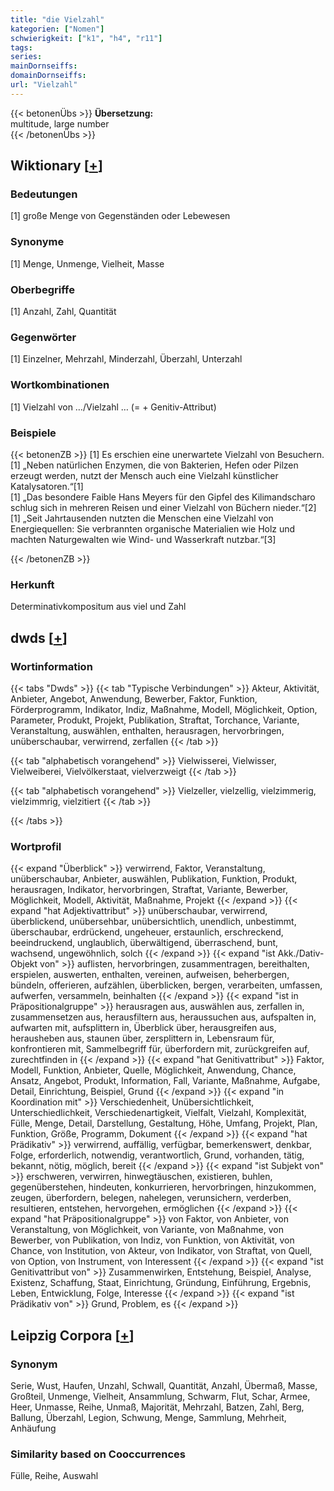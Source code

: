 ```yaml
---
title: "die Vielzahl"
kategorien: ["Nomen"]
schwierigkeit: ["k1", "h4", "r11"]
tags:
series:
mainDornseiffs:
domainDornseiffs:
url: "Vielzahl"
---
```


{{< betonenÜbs >}}
**Übersetzung:**  
multitude, large number  
{{< /betonenÜbs >}}

## Wiktionary [[+](https://de.wiktionary.org/wiki/Vielzahl)]

### Bedeutungen
[1] große Menge von Gegenständen oder Lebewesen  

### Synonyme
[1] Menge, Unmenge, Vielheit, Masse  

### Oberbegriffe
[1] Anzahl, Zahl, Quantität  

### Gegenwörter
[1] Einzelner, Mehrzahl, Minderzahl, Überzahl, Unterzahl  

### Wortkombinationen
[1] Vielzahl von …/Vielzahl … (= + Genitiv-Attribut)  

### Beispiele
{{< betonenZB >}}
[1] Es erschien eine unerwartete Vielzahl von Besuchern.  
[1] „Neben natürlichen Enzymen, die von Bakterien, Hefen oder Pilzen erzeugt werden, nutzt der Mensch auch eine Vielzahl künstlicher Katalysatoren.“[1]  
[1] „Das besondere Faible Hans Meyers für den Gipfel des Kilimandscharo schlug sich in mehreren Reisen und einer Vielzahl von Büchern nieder.“[2]  
[1] „Seit Jahrtausenden nutzten die Menschen eine Vielzahl von Energiequellen: Sie verbrannten organische Materialien wie Holz und machten Naturgewalten wie Wind- und Wasserkraft nutzbar.“[3]  

{{< /betonenZB >}}
### Herkunft
Determinativkompositum aus viel und Zahl  



## dwds [[+](https://www.dwds.de/wb/Vielzahl)]

### Wortinformation
{{< tabs "Dwds" >}}
{{< tab "Typische Verbindungen" >}}
Akteur, Aktivität, Anbieter, Angebot, Anwendung, Bewerber, Faktor, Funktion, Förderprogramm, Indikator, Indiz, Maßnahme, Modell, Möglichkeit, Option, Parameter, Produkt, Projekt, Publikation, Straftat, Torchance, Variante, Veranstaltung, auswählen, enthalten, herausragen, hervorbringen, unüberschaubar, verwirrend, zerfallen
{{< /tab >}}

{{< tab "alphabetisch vorangehend" >}}
Vielwisserei, Vielwisser, Vielweiberei, Vielvölkerstaat, vielverzweigt
{{< /tab >}}

{{< tab "alphabetisch vorangehend" >}}
Vielzeller, vielzellig, vielzimmerig, vielzimmrig, vielzitiert
{{< /tab >}}

{{< /tabs >}}

### Wortprofil
{{< expand "Überblick" >}} verwirrend, Faktor, Veranstaltung, unüberschaubar, Anbieter, auswählen, Publikation, Funktion, Produkt, herausragen, Indikator, hervorbringen, Straftat, Variante, Bewerber, Möglichkeit, Modell, Aktivität, Maßnahme, Projekt {{< /expand >}}
{{< expand "hat Adjektivattribut" >}} unüberschaubar, verwirrend, überblickend, unübersehbar, unübersichtlich, unendlich, unbestimmt, überschaubar, erdrückend, ungeheuer, erstaunlich, erschreckend, beeindruckend, unglaublich, überwältigend, überraschend, bunt, wachsend, ungewöhnlich, solch {{< /expand >}}
{{< expand "ist Akk./Dativ-Objekt von" >}} auflisten, hervorbringen, zusammentragen, bereithalten, erspielen, auswerten, enthalten, vereinen, aufweisen, beherbergen, bündeln, offerieren, aufzählen, überblicken, bergen, verarbeiten, umfassen, aufwerfen, versammeln, beinhalten {{< /expand >}}
{{< expand "ist in Präpositionalgruppe" >}} herausragen aus, auswählen aus, zerfallen in, zusammensetzen aus, herausfiltern aus, heraussuchen aus, aufspalten in, aufwarten mit, aufsplittern in, Überblick über, herausgreifen aus, herausheben aus, staunen über, zersplittern in, Lebensraum für, konfrontieren mit, Sammelbegriff für, überfordern mit, zurückgreifen auf, zurechtfinden in {{< /expand >}}
{{< expand "hat Genitivattribut" >}} Faktor, Modell, Funktion, Anbieter, Quelle, Möglichkeit, Anwendung, Chance, Ansatz, Angebot, Produkt, Information, Fall, Variante, Maßnahme, Aufgabe, Detail, Einrichtung, Beispiel, Grund {{< /expand >}}
{{< expand "in Koordination mit" >}} Verschiedenheit, Unübersichtlichkeit, Unterschiedlichkeit, Verschiedenartigkeit, Vielfalt, Vielzahl, Komplexität, Fülle, Menge, Detail, Darstellung, Gestaltung, Höhe, Umfang, Projekt, Plan, Funktion, Größe, Programm, Dokument {{< /expand >}}
{{< expand "hat Prädikativ" >}} verwirrend, auffällig, verfügbar, bemerkenswert, denkbar, Folge, erforderlich, notwendig, verantwortlich, Grund, vorhanden, tätig, bekannt, nötig, möglich, bereit {{< /expand >}}
{{< expand "ist Subjekt von" >}} erschweren, verwirren, hinwegtäuschen, existieren, buhlen, gegenüberstehen, hindeuten, konkurrieren, hervorbringen, hinzukommen, zeugen, überfordern, belegen, nahelegen, verunsichern, verderben, resultieren, entstehen, hervorgehen, ermöglichen {{< /expand >}}
{{< expand "hat Präpositionalgruppe" >}} von Faktor, von Anbieter, von Veranstaltung, von Möglichkeit, von Variante, von Maßnahme, von Bewerber, von Publikation, von Indiz, von Funktion, von Aktivität, von Chance, von Institution, von Akteur, von Indikator, von Straftat, von Quell, von Option, von Instrument, von Interessent {{< /expand >}}
{{< expand "ist Genitivattribut von" >}} Zusammenwirken, Entstehung, Beispiel, Analyse, Existenz, Schaffung, Staat, Einrichtung, Gründung, Einführung, Ergebnis, Leben, Entwicklung, Folge, Interesse {{< /expand >}}
{{< expand "ist Prädikativ von" >}} Grund, Problem, es {{< /expand >}}

## Leipzig Corpora [[+](https://corpora.uni-leipzig.de/en/res?word=Vielzahl&corpusId=deu_newscrawl-public_2018)]


### Synonym
Serie, Wust, Haufen, Unzahl, Schwall, Quantität, Anzahl, Übermaß, Masse, Großteil, Unmenge, Vielheit, Ansammlung, Schwarm, Flut, Schar, Armee, Heer, Unmasse, Reihe, Unmaß, Majorität, Mehrzahl, Batzen, Zahl, Berg, Ballung, Überzahl, Legion, Schwung, Menge, Sammlung, Mehrheit, Anhäufung


### Similarity based on Cooccurrences
Fülle, Reihe, Auswahl

